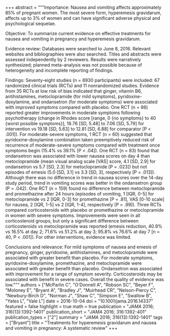 +++
abstract = """Importance: Nausea and vomiting affects approximately 85% of pregnant women. The most severe form, hyperemesis gravidarum, affects up to 3% of women and can have significant adverse physical and psychological sequelae.

Objective: To summarize current evidence on effective treatments for nausea and vomiting in pregnancy and hyperemesis gravidarum.

Evidence review: Databases were searched to June 8, 2016. Relevant websites and bibliographies were also searched. Titles and abstracts were assessed independently by 2 reviewers. Results were narratively synthesized; planned meta-analysis was not possible because of heterogeneity and incomplete reporting of findings.

Findings: Seventy-eight studies (n = 8930 participants) were included: 67 randomized clinical trials (RCTs) and 11 nonrandomized studies. Evidence from 35 RCTs at low risk of bias indicated that ginger, vitamin B6, antihistamines, metoclopramide (for mild symptoms), pyridoxine-doxylamine, and ondansetron (for moderate symptoms) were associated with improved symptoms compared with placebo. One RCT (n = 86) reported greater improvements in moderate symptoms following psychotherapy (change in Rhodes score [range, 0 {no symptoms} to 40 {worst possible symptoms}], 18.76 [SD, 5.48] to 7.06 [SD, 5.79] for intervention vs 19.18 [SD, 5.63] to 12.81 [SD, 6.88] for comparator [P < .001]). For moderate-severe symptoms, 1 RCT (n = 60) suggested that pyridoxine-doxylamine combination taken preemptively reduced risk of recurrence of moderate-severe symptoms compared with treatment once symptoms begin (15.4% vs 39.1% [P < .04]). One RCT (n = 83) found that ondansetron was associated with lower nausea scores on day 4 than metoclopramide (mean visual analog scale [VAS] score, 4.1 [SD, 2.9] for ondansetron vs 5.7 [SD, 2.3] for metoclopramide [P = .023]) but not episodes of emesis (5.0 [SD, 3.1] vs 3.3 [SD, 3], respectively [P = .013]). Although there was no difference in trend in nausea scores over the 14-day study period, trend in vomiting scores was better in the ondansetron group (P = .042). One RCT (n = 159) found no difference between metoclopramide and promethazine after 24 hours (episodes of vomiting, 1 [IQR, 0-5] for metoclopramide vs 2 [IQR, 0-3] for promethazine [P = .81], VAS [0-10 scale] for nausea, 2 [IQR, 1-5] vs 2 [IQR, 1-4], respectively [P = .99]). Three RCTs compared corticosteroids with placebo or promethazine or metoclopramide in women with severe symptoms. Improvements were seen in all corticosteroid groups, but only a significant difference between corticosteroids vs metoclopramide was reported (emesis reduction, 40.9% vs 16.5% at day 2; 71.6% vs 51.2% at day 3; 95.8% vs 76.6% at day 7 [n = 40, P < .001]). For other interventions, evidence was limited.

Conclusions and relevance: For mild symptoms of nausea and emesis of pregnancy, ginger, pyridoxine, antihistamines, and metoclopramide were associated with greater benefit than placebo. For moderate symptoms, pyridoxine-doxylamine, promethazine, and metoclopramide were associated with greater benefit than placebo. Ondansetron was associated with improvement for a range of symptom severity. Corticosteroids may be associated with benefit in severe cases. Overall the quality of evidence was low."""
authors = ["McParlin C", "O'Donnell A", "Robson SC", "Beyer F", "Moloney E", "Bryant A", "Bradley J", "Muirhead CR", "Nelson-Piercy C", "Newbury-Birch D", "Norman J", "Shaw C", "Simpson E", "Swallow B", "Yates L", "Vale L"]
date = 2016-10-04
doi = "10.1001/jama.2016.14337"
featured = false
highlight = true
math = true
publication = "*JAMA* 2016; 316(13):1392-1401"
publication_short = "*JAMA* 2016; 316:1392-401"
publication_types = ["2"]
summary = "*JAMA* 2016; 316(13):1392-1401"
tags = ["Bryant"]
title = "Treatments for hyperemesis gravidarum and nausea and vomiting in pregnancy: A systematic review"
+++
